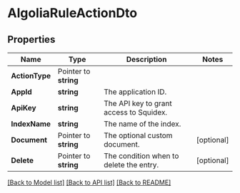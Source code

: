 # AlgoliaRuleActionDto

## Properties

Name | Type | Description | Notes
------------ | ------------- | ------------- | -------------
**ActionType** | Pointer to **string** |  | 
**AppId** | **string** | The application ID. | 
**ApiKey** | **string** | The API key to grant access to Squidex. | 
**IndexName** | **string** | The name of the index. | 
**Document** | Pointer to **string** | The optional custom document. | [optional] 
**Delete** | Pointer to **string** | The condition when to delete the entry. | [optional] 

[[Back to Model list]](../README.md#documentation-for-models) [[Back to API list]](../README.md#documentation-for-api-endpoints) [[Back to README]](../README.md)


